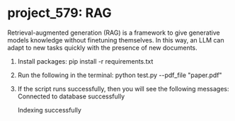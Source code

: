 # project_579: RAG

Retrieval-augmented generation (RAG) is a framework to give generative models knowledge without finetuning themselves. In this way, an LLM can adapt to new tasks quickly with the presence of new documents.

1. Install packages:
    pip install -r requirements.txt

2. Run the following in the terminal:
    python test.py --pdf_file "paper.pdf"

3. If the script runs successfully, then you will see the following messages:
    Connected to database successfully
   
    Indexing successfully

